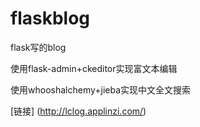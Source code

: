 # flaskblog
flask写的blog

使用flask-admin+ckeditor实现富文本编辑

使用whooshalchemy+jieba实现中文全文搜索

[链接] (http://lclog.applinzi.com/)
